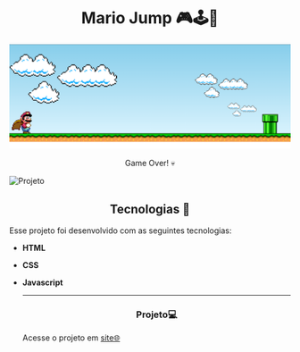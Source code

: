 <p align="center"> 
  <h1 align = "center">Mario Jump 🎮🕹️👾</h1>
  <img alt="Projeto" src="./cover.png.png">

</p>

 <p align= "center"
   >Game Over! 💀
</p>
 <img alt="Projeto" src="./colisão.png">



<!--  -->


<h2 align="center">Tecnologias 🚀</h2>
   
<p>Esse projeto foi desenvolvido com as seguintes tecnologias:</p>

- **HTML**
- **CSS**
- **Javascript**


  
  ---
  <h3 align="center">Projeto💻 </h3>
  <p>Acesse o projeto em <a href="https://micaela-marques.github.io/mariojump/"> site🌐
  </p>
